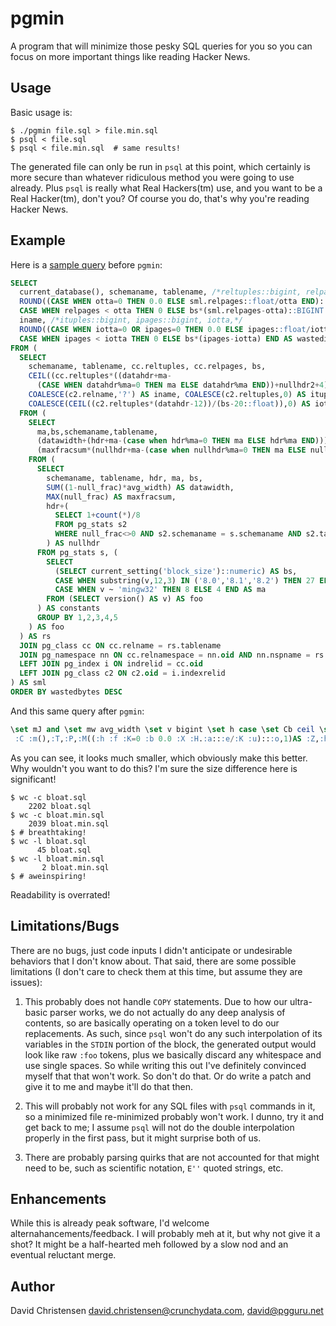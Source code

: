 # pgmin

A program that will minimize those pesky SQL queries for you so you can focus on more important things like reading Hacker News.

## Usage

Basic usage is:

```console
$ ./pgmin file.sql > file.min.sql
$ psql < file.sql
$ psql < file.min.sql  # same results!
```

The generated file can only be run in `psql` at this point, which certainly is more secure than whatever ridiculous method you were going to use already.  Plus `psql` is really what Real Hackers(tm) use, and you want to be a Real Hacker(tm), don't you?  Of course you do, that's why you're reading Hacker News.

## Example

Here is a [sample query](https://wiki.postgresql.org/wiki/Show_database_bloat) before `pgmin`:

```sql
SELECT
  current_database(), schemaname, tablename, /*reltuples::bigint, relpages::bigint, otta,*/
  ROUND((CASE WHEN otta=0 THEN 0.0 ELSE sml.relpages::float/otta END)::numeric,1) AS tbloat,
  CASE WHEN relpages < otta THEN 0 ELSE bs*(sml.relpages-otta)::BIGINT END AS wastedbytes,
  iname, /*ituples::bigint, ipages::bigint, iotta,*/
  ROUND((CASE WHEN iotta=0 OR ipages=0 THEN 0.0 ELSE ipages::float/iotta END)::numeric,1) AS ibloat,
  CASE WHEN ipages < iotta THEN 0 ELSE bs*(ipages-iotta) END AS wastedibytes
FROM (
  SELECT
    schemaname, tablename, cc.reltuples, cc.relpages, bs,
    CEIL((cc.reltuples*((datahdr+ma-
      (CASE WHEN datahdr%ma=0 THEN ma ELSE datahdr%ma END))+nullhdr2+4))/(bs-20::float)) AS otta,
    COALESCE(c2.relname,'?') AS iname, COALESCE(c2.reltuples,0) AS ituples, COALESCE(c2.relpages,0) AS ipages,
    COALESCE(CEIL((c2.reltuples*(datahdr-12))/(bs-20::float)),0) AS iotta -- very rough approximation, assumes all cols
  FROM (
    SELECT
      ma,bs,schemaname,tablename,
      (datawidth+(hdr+ma-(case when hdr%ma=0 THEN ma ELSE hdr%ma END)))::numeric AS datahdr,
      (maxfracsum*(nullhdr+ma-(case when nullhdr%ma=0 THEN ma ELSE nullhdr%ma END))) AS nullhdr2
    FROM (
      SELECT
        schemaname, tablename, hdr, ma, bs,
        SUM((1-null_frac)*avg_width) AS datawidth,
        MAX(null_frac) AS maxfracsum,
        hdr+(
          SELECT 1+count(*)/8
          FROM pg_stats s2
          WHERE null_frac<>0 AND s2.schemaname = s.schemaname AND s2.tablename = s.tablename
        ) AS nullhdr
      FROM pg_stats s, (
        SELECT
          (SELECT current_setting('block_size')::numeric) AS bs,
          CASE WHEN substring(v,12,3) IN ('8.0','8.1','8.2') THEN 27 ELSE 23 END AS hdr,
          CASE WHEN v ~ 'mingw32' THEN 8 ELSE 4 END AS ma
        FROM (SELECT version() AS v) AS foo
      ) AS constants
      GROUP BY 1,2,3,4,5
    ) AS foo
  ) AS rs
  JOIN pg_class cc ON cc.relname = rs.tablename
  JOIN pg_namespace nn ON cc.relnamespace = nn.oid AND nn.nspname = rs.schemaname AND nn.nspname <> 'information_schema'
  LEFT JOIN pg_index i ON indrelid = cc.oid
  LEFT JOIN pg_class c2 ON c2.oid = i.indexrelid
) AS sml
ORDER BY wastedbytes DESC

```

And this same query after `pgmin`:

```sql
\set mJ and \set mw avg_width \set v bigint \set h case \set Cb ceil \set Cc coalesce \set Ti constants \set mR count \set m current_database \set mY current_setting \set CW datahdr \set CO datawidth \set Ts desc \set X else \set u end \set e float \set Ty foo \set Cx from \set TN group \set Cf hdr \set E ibloat \set x iname \set TD indexrelid \set TH indrelid \set V iotta \set g ipages \set CQ ituples \set Tb join \set Tc left \set mk max \set Cu maxfracsum \set TL nspname \set mM null_frac \set CU nullhdr \set Ck nullhdr2 \set o numeric \set TM oid \set Tv order \set K otta \set Tq pg_class \set TR pg_index \set TZ pg_namespace \set mP pg_stats \set CX relname \set Td relnamespace \set a relpages \set CN reltuples \set M round \set T schemaname \set C select \set H sml \set mI substring \set md sum \set P tablename \set Z tbloat \set b then \set TB version \set Y wastedbytes \set Cn wastedibytes \set f when \set mQ where 
 :C :m(),:T,:P,:M((:h :f :K=0 :b 0.0 :X :H.:a:::e/:K :u):::o,1)AS :Z,:h :f :a<:K :b 0 :X bs*(:H.:a-:K):::v :u AS :Y,:x,:M((:h :f :V=0 OR :g=0 :b 0.0 :X :g:::e/:V :u):::o,1)AS :E,:h :f :g<:V :b 0 :X bs*(:g-:V):u AS :Cn :Cx(:C :T,:P,cc.:CN,cc.:a,bs,:Cb((cc.:CN*((:CW+ma-(:h :f :CW%ma=0 :b ma :X :CW%ma :u))+:Ck+4))/(bs-20:::e))AS :K,:Cc(c2.:CX,'?')AS :x,:Cc(c2.:CN,0)AS :CQ,:Cc(c2.:a,0)AS :g,:Cc(:Cb((c2.:CN*(:CW-12))/(bs-20:::e)),0)AS :V :Cx(:C ma,bs,:T,:P,(:CO+(:Cf+ma-(:h :f :Cf%ma=0 :b ma :X :Cf%ma :u))):::o AS :CW,(:Cu*(:CU+ma-(:h :f :CU%ma=0 :b ma :X :CU%ma :u)))AS :Ck :Cx(:C :T,:P,:Cf,ma,bs,:md((1-:mM)*:mw)AS :CO,:mk(:mM)AS :Cu,:Cf+(:C 1+:mR(*)/8 :Cx :mP s2 :mQ :mM<>0 :mJ s2.:T=s.:T :mJ s2.:P=s.:P)AS :CU :Cx :mP s,(:C(:C :mY('block_size'):::o)AS bs,:h :f :mI(v,12,3)IN('8.0','8.1','8.2'):b 27 :X 23 :u AS :Cf,:h :f v~'mingw32' :b 8 :X 4 :u AS ma :Cx(:C :TB()AS v)AS :Ty)AS :Ti :TN BY 1,2,3,4,5)AS :Ty)AS rs :Tb :Tq cc ON cc.:CX=rs.:P :Tb :TZ nn ON cc.:Td=nn.:TM :mJ nn.:TL=rs.:T :mJ nn.:TL<>'information_schema' :Tc :Tb :TR i ON :TH=cc.:TM :Tc :Tb :Tq c2 ON c2.:TM=i.:TD)AS :H :Tv BY :Y :Ts
```

As you can see, it looks much smaller, which obviously make this better.  Why wouldn't you want to do this?  I'm sure the size difference here is significant!

```console
$ wc -c bloat.sql
    2202 bloat.sql
$ wc -c bloat.min.sql
    2039 bloat.min.sql
$ # breathtaking!
$ wc -l bloat.sql
      45 bloat.sql
$ wc -l bloat.min.sql
       2 bloat.min.sql
$ # aweinspiring!
```

Readability is overrated!

## Limitations/Bugs

There are no bugs, just code inputs I didn't anticipate or undesirable behaviors that I don't know about.  That said, there are some possible limitations (I don't care to check them at this time, but assume they are issues):

1. This probably does not handle `COPY` statements.  Due to how our ultra-basic parser works, we do not actually do any deep analysis of contents, so are basically operating on a token level to do our replacements.  As such, since `psql` won't do any such interpolation of its variables in the `STDIN` portion of the block, the generated output would look like raw `:foo` tokens, plus we basically discard any whitespace and use single spaces.  So while writing this out I've definitely convinced myself that that won't work.  So don't do that.  Or do write a patch and give it to me and maybe it'll do that then.

2. This will probably not work for any SQL files with `psql` commands in it, so a minimized file re-minimized probably won't work.  I dunno, try it and get back to me; I assume `psql` will not do the double interpolation properly in the first pass, but it might surprise both of us.

3. There are probably parsing quirks that are not accounted for that might need to be, such as scientific notation, `E''` quoted strings, etc.

## Enhancements

While this is already peak software, I'd welcome alternahancements/feedback.  I will probably meh at it, but why not give it a shot?  It might be a half-hearted meh followed by a slow nod and an eventual reluctant merge.

## Author

David Christensen <david.christensen@crunchydata.com>, <david@pgguru.net>
